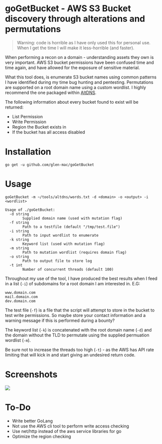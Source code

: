 # goGetBucket - AWS S3 Bucket discovery through alterations and permutations

> Warning: code is horrible as I have only used this for personal use. When I get the time I will make it less-horrible (and faster).

When performing a recon on a domain - understanding assets they own is very important. AWS S3 bucket permissions have been confused time and time again, and have allowed for the exposure of sensitive material.

What this tool does, is enumerate S3 bucket names using common patterns I have identified during my time bug hunting and pentesting. Permutations are supported on a root domain name using a custom wordlist. I highly recommend the one packaged within [AltDNS](https://github.com/infosec-au/altdns).

The following information about every bucket found to exist will be returned:
- List Permission
- Write Permission
- Region the Bucket exists in
- If the bucket has all access disabled

# Installation

```
go get -u github.com/glen-mac/goGetBucket
```

# Usage

`goGetBucket -m ~/tools/altdns/words.txt -d <domain> -o <output> -i <wordlist>`


```
Usage of ./goGetBucket:
  -d string
        Supplied domain name (used with mutation flag)
  -f string
        Path to a testfile (default "/tmp/test.file")
  -i string
        Path to input wordlist to enumerate
  -k string
        Keyword list (used with mutation flag)
  -m string
        Path to mutation wordlist (requires domain flag)
  -o string
        Path to output file to store log
  -t int
        Number of concurrent threads (default 100)
```

Throughout my use of the tool, I have produced the best results when I feed in a list (`-i`) of subdomains for a root domain I am interested in. E.G:
```
www.domain.com
mail.domain.com
dev.domain.com
```

The test file (`-f`) is a file that the script will attempt to store in the bucket to test write permissions. So maybe store your contact information and a warning message if this is performed during a bounty?

The keyword list (`-k`) is concatenated with the root domain name (`-d`) and the domain without the TLD to permutate using the supplied permuation wordlist (`-m`).

Be sure not to increase the threads too high (`-t`) - as the AWS has API rate limiting that will kick in and start giving an undesired return code.

# Screenshots

<img src="https://i.imgur.com/ZeM5tzV.png">

# To-Do

- Write better GoLang
- Not use the AWS cli tool to perform write access checking
- Use net/http instead of the aws service libraries for go
- Optimize the region checking

